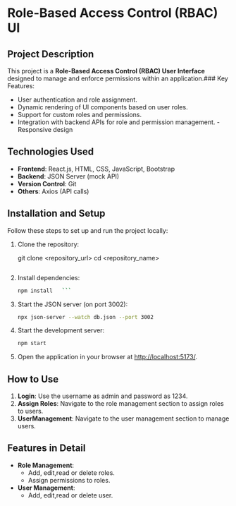 # Role-Based Access Control (RBAC) UI

## Project Description

This project is a **Role-Based Access Control (RBAC) User Interface** designed to manage and enforce permissions within an application.### Key Features:

- User authentication and role assignment.
- Dynamic rendering of UI components based on user roles.
- Support for custom roles and permissions.
- Integration with backend APIs for role and permission management.
  -Responsive design

## Technologies Used

- **Frontend**: React.js, HTML, CSS, JavaScript, Bootstrap
- **Backend**: JSON Server (mock API)
- **Version Control**: Git
- **Others**: Axios (API calls)

## Installation and Setup

Follow these steps to set up and run the project locally:

1. Clone the repository:

   git clone <repository_url>
   cd <repository_name>

   ```

   ```

2. Install dependencies:

   ````bash
   npm install   ```

   ````

3. Start the JSON server (on port 3002):

   ```bash
   npx json-server --watch db.json --port 3002
   ```

4. Start the development server:

   ```bash
   npm start
   ```

5. Open the application in your browser at [http://localhost:5173/](http://localhost:5173/).

## How to Use

1. **Login**: Use the username as admin and password as 1234.
2. **Assign Roles**: Navigate to the role management section to assign roles to users.
3. **UserManagement**: Navigate to the user management section to manage users.

## Features in Detail

- **Role Management**:
  - Add, edit,read or delete roles.
  - Assign permissions to roles.
- **User Management**:
  - Add, edit,read or delete user.
